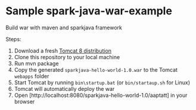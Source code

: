 # Sample spark-java-war-example
Build war with maven and sparkjava framework

Steps:

1. Download a fresh [Tomcat 8 distribution](https://tomcat.apache.org/download-80.cgi)
2. Clone this repository to your local machine
3. Run mvn package
4. Copy the generated `sparkjava-hello-world-1.0.war` to the Tomcat `webapps` folder
5. Start Tomcat by running `bin\startup.bat` (or `bin/startaup.sh` for Linux)
5. Tomcat will automatically deploy the war
6. Open [http://localhost:8080/sparkjava-hello-world-1.0/aaptatt] in your browser 
